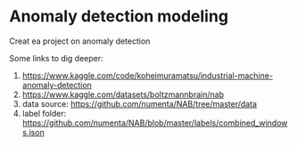 # Anomaly detection modeling

Creat ea project on anomaly detection

Some links to dig deeper:
1. https://www.kaggle.com/code/koheimuramatsu/industrial-machine-anomaly-detection
2. https://www.kaggle.com/datasets/boltzmannbrain/nab
3. data source: https://github.com/numenta/NAB/tree/master/data
4. label folder: https://github.com/numenta/NAB/blob/master/labels/combined_windows.json
